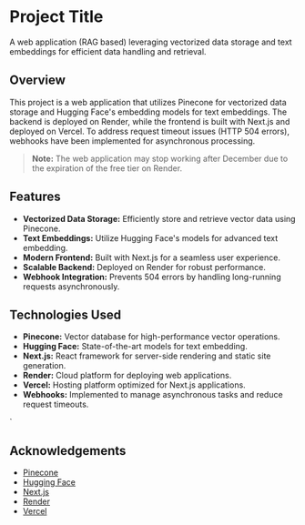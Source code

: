 # Project Title

A web application (RAG based) leveraging vectorized data storage and text embeddings for efficient data handling and retrieval.

## Overview

This project is a web application that utilizes Pinecone for vectorized data storage and Hugging Face's embedding models for text embeddings. The backend is deployed on Render, while the frontend is built with Next.js and deployed on Vercel. To address request timeout issues (HTTP 504 errors), webhooks have been implemented for asynchronous processing.

> **Note:** The web application may stop working after December due to the expiration of the free tier on Render.

## Features

- **Vectorized Data Storage:** Efficiently store and retrieve vector data using Pinecone.
- **Text Embeddings:** Utilize Hugging Face's models for advanced text embedding.
- **Modern Frontend:** Built with Next.js for a seamless user experience.
- **Scalable Backend:** Deployed on Render for robust performance.
- **Webhook Integration:** Prevents 504 errors by handling long-running requests asynchronously.

## Technologies Used

- **Pinecone:** Vector database for high-performance vector operations.
- **Hugging Face:** State-of-the-art models for text embedding.
- **Next.js:** React framework for server-side rendering and static site generation.
- **Render:** Cloud platform for deploying web applications.
- **Vercel:** Hosting platform optimized for Next.js applications.
- **Webhooks:** Implemented to manage asynchronous tasks and reduce request timeouts.

`
## Acknowledgements

- [Pinecone](https://www.pinecone.io/)
- [Hugging Face](https://huggingface.co/)
- [Next.js](https://nextjs.org/)
- [Render](https://render.com/)
- [Vercel](https://vercel.com/)
